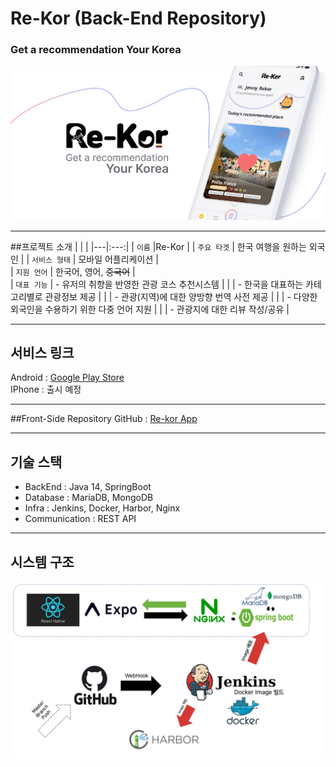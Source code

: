 # Re-Kor (Back-End Repository)  
### Get a recommendation Your Korea  
![rekorimg](images/rekorImg.png)
___

##프로젝트 소개
|   |    | 
|---|:---:|
| `이름` |Re-Kor | 
| `주요 타겟` | 한국 여행을 원하는 외국인 | 
| `서비스 형태` | 모바일 어플리케이션 |  
| `지원 언어` | 한국어, 영어, ~~중국어~~ |  
| `대표 기능` | - 유저의 취향을 반영한 관광 코스 추천시스템  | 
| | - 한국을 대표하는 카테고리별로 관광정보 제공  | 
| | - 관광(지역)에 대한 양방향 번역 사전 제공  | 
| | - 다양한 외국인을 수용하기 위한 다중 언어 지원  | 
| | - 관광지에 대한 리뷰 작성/공유  | 
___
## 서비스 링크
Android : [Google Play Store](https://play.google.com/store/apps/details?id=com.suji_chae.ReKor)  
IPhone : 출시 예정

___
##Front-Side Repository
GitHub : [Re-kor App](https://github.com/ChaeHyun-Kim/Re-Kor)


___
## 기술 스택  
 - BackEnd : Java 14, SpringBoot
 - Database : MariaDB, MongoDB
 - Infra : Jenkins, Docker, Harbor, Nginx
 - Communication : REST API
___
## 시스템 구조
![struct](images/rekor_struct.png)
